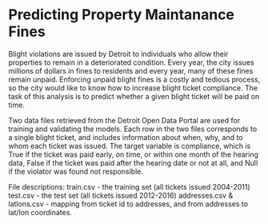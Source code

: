 # Predicting Property Maintanance Fines

Blight violations are issued by Detroit to individuals who allow their properties to remain in a deteriorated condition. Every year, the city issues millions of dollars in fines to residents and every year, many of these fines remain unpaid. Enforcing unpaid blight fines is a costly and tedious process, so the city would like to know how to increase blight ticket compliance. The task of this analysis is to predict whether a given blight ticket will be paid on time.

Two data files retrieved from the Detroit Open Data Portal are used for training and validating the models. Each row in the two files corresponds to a single blight ticket, and includes information about when, why, and to whom each ticket was issued. The target variable is compliance, which is True if the ticket was paid early, on time, or within one month of the hearing data, False if the ticket was paid after the hearing date or not at all, and Null if the violator was found not responsible. 

File descriptions:
train.csv - the training set (all tickets issued 2004-2011)
test.csv - the test set (all tickets issued 2012-2016)
addresses.csv & latlons.csv - mapping from ticket id to addresses, and from addresses to lat/lon coordinates. 

